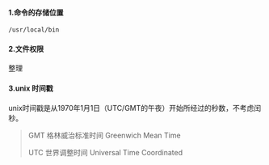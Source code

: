 #### 1.命令的存储位置

`/usr/local/bin`

#### 2.文件权限

整理

#### 3.unix 时间戳

unix时间戳是从1970年1月1日（UTC/GMT的午夜）开始所经过的秒数，不考虑闰秒。

> GMT 格林威治标准时间 Greenwich Mean Time
>
> UTC 世界调整时间 Universal Time Coordinated

